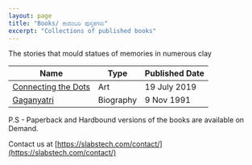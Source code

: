 ```yaml
---
layout: page
title: "Books/ ಕಾದಂಬರಿ ಪುಸ್ತಕಗಳು"
excerpt: "Collections of published books"
---
```

The stories that mould statues of memories in numerous clay

| Name                                                                  | Type      | Published Date |
|-----------------------------------------------------------------------|-----------|----------------|
| [Connecting the Dots](https://slabstech.com/assets/pdf/ctd_vol_1.PDF) | Art       | 19 July 2019   |
| [Gaganyatri](https://slabstech.com/assets/pdf/gaganyatri.pdf)         | Biography | 9 Nov 1991     |



P.S - Paperback and Hardbound versions of the books are available on Demand. 

Contact us at [https://slabstech.com/contact/](https://slabstech.com/contact/)

<!-- 
Book Rank - 
Dark Light - Sep 15 2022
907,120 in Books
7,371 in Anthologies
425,662 in Foreign Language Fiction
-->
